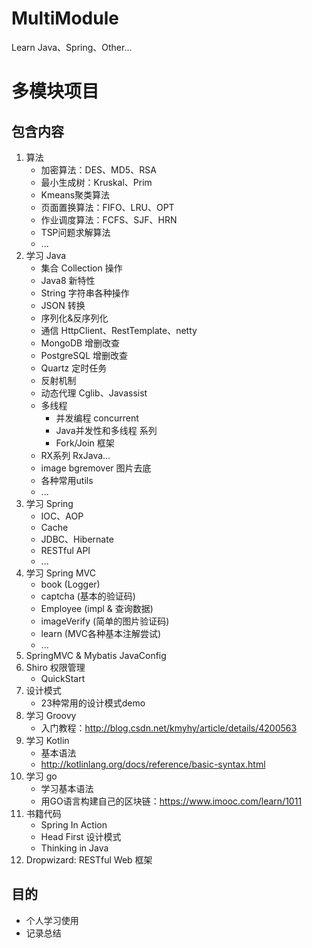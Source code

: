 # MultiModule
Learn Java、Spring、Other...

# 多模块项目

## 包含内容

1. 算法
    - 加密算法：DES、MD5、RSA
    - 最小生成树：Kruskal、Prim
    - Kmeans聚类算法
    - 页面置换算法：FIFO、LRU、OPT
    - 作业调度算法：FCFS、SJF、HRN
    - TSP问题求解算法
    - ...
2. 学习 Java
    - 集合 Collection 操作
    - Java8 新特性
    - String 字符串各种操作
    - JSON 转换
    - 序列化&反序列化
    - 通信 HttpClient、RestTemplate、netty
    - MongoDB 增删改查
    - PostgreSQL 增删改查
    - Quartz 定时任务
    - 反射机制
    - 动态代理 Cglib、Javassist
    - 多线程
        - 并发编程 concurrent
        - Java并发性和多线程 系列
        - Fork/Join 框架
    - RX系列 RxJava...
    - image bgremover 图片去底
    - 各种常用utils
    - ...
3. 学习 Spring
    - IOC、AOP
    - Cache
    - JDBC、Hibernate
    - RESTful API
    - ...
4. 学习 Spring MVC
    - book (Logger)
    - captcha (基本的验证码)
    - Employee (impl & 查询数据)
    - imageVerify (简单的图片验证码)
    - learn (MVC各种基本注解尝试)
    - ...
5. SpringMVC & Mybatis JavaConfig
6. Shiro 权限管理
    - QuickStart
7. 设计模式
    - 23种常用的设计模式demo
8. 学习 Groovy
    - 入门教程：http://blog.csdn.net/kmyhy/article/details/4200563
9. 学习 Kotlin
    - 基本语法
    - http://kotlinlang.org/docs/reference/basic-syntax.html
10. 学习 go
    - 学习基本语法
    - 用GO语言构建自己的区块链：https://www.imooc.com/learn/1011
10. 书籍代码
    - Spring In Action
    - Head First 设计模式
    - Thinking in Java
11. Dropwizard: RESTful Web 框架


## 目的

- 个人学习使用
- 记录总结
